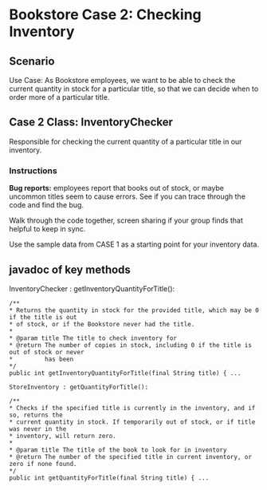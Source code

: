 # Bookstore Case 2: Checking Inventory

Scenario
--------

Use Case: As Bookstore employees, we want to be able to check the current quantity in stock for a particular title, so that we can decide when to order more of a particular title.

Case 2 Class: InventoryChecker
------------------------------

Responsible for checking the current quantity of a particular title in our inventory.

### Instructions

**Bug reports:** employees report that books out of stock, or maybe uncommon titles seem to cause errors. See if you can trace through the code and find the bug.

Walk through the code together, screen sharing if your group finds that helpful to keep in sync.

Use the sample data from CASE 1 as a starting point for your inventory data.

javadoc of key methods
----------------------

InventoryChecker : getInventoryQuantityForTitle():
```
/**
* Returns the quantity in stock for the provided title, which may be 0 if the title is out
* of stock, or if the Bookstore never had the title.
*
* @param title The title to check inventory for
* @return The number of copies in stock, including 0 if the title is out of stock or never
*         has been
*/
public int getInventoryQuantityForTitle(final String title) { ...

StoreInventory : getQuantityForTitle():

/**
* Checks if the specified title is currently in the inventory, and if so, returns the
* current quantity in stock. If temporarily out of stock, or if title was never in the
* inventory, will return zero.
*
* @param title The title of the book to look for in inventory
* @return The number of the specified title in current inventory, or zero if none found.
*/
public int getQuantityForTitle(final String title) { ...
```

